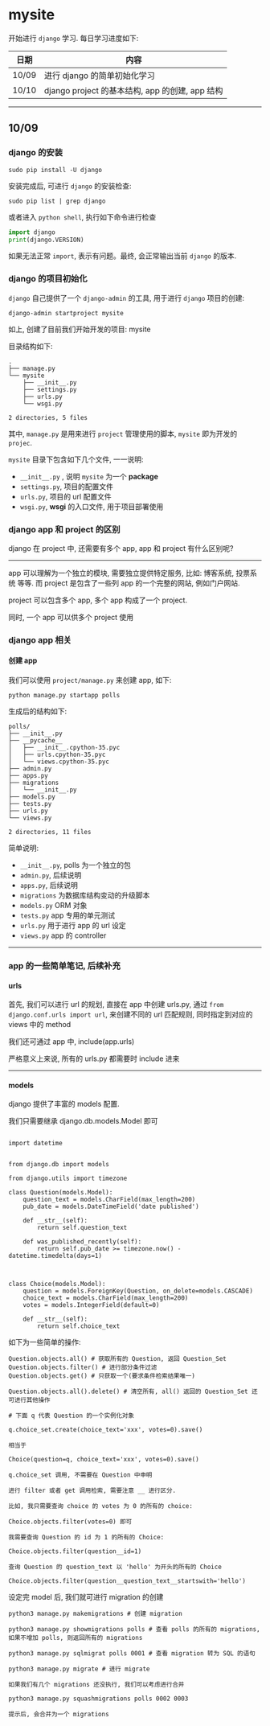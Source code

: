 # mysite

开始进行 `django` 学习. 每日学习进度如下:

| 日期 | 内容 |
| ---- | ---- |
| 10/09 | 进行 django 的简单初始化学习 |
| 10/10 | django project 的基本结构, app 的创建, app 结构 |


---

## 10/09

### django 的安装

```shell
sudo pip install -U django
```

安装完成后, 可进行 `django` 的安装检查:

```shell
sudo pip list | grep django
```

或者进入 `python shell`, 执行如下命令进行检查

```python
import django
print(django.VERSION)
```

如果无法正常 `import`, 表示有问题。最终, 会正常输出当前 `django` 的版本.

### django 的项目初始化

`django` 自己提供了一个 `django-admin` 的工具, 用于进行 `django` 项目的创建:

```shell
django-admin startproject mysite
```

如上, 创建了目前我们开始开发的项目: mysite

目录结构如下:

```
.
├── manage.py
└── mysite
    ├── __init__.py
    ├── settings.py
    ├── urls.py
    └── wsgi.py

2 directories, 5 files
```

其中, `manage.py` 是用来进行 `project` 管理使用的脚本, `mysite` 即为开发的 `projec`.

`mysite` 目录下包含如下几个文件, 一一说明:

* `__init__.py` , 说明 `mysite` 为一个 **package**
* `settings.py`, 项目的配置文件
* `urls.py`, 项目的 url 配置文件
* `wsgi.py`, **wsgi** 的入口文件, 用于项目部署使用

### django app 和 project 的区别

django 在 project 中, 还需要有多个 app, app 和 project 有什么区别呢?

---

app 可以理解为一个独立的模块, 需要独立提供特定服务, 比如: 博客系统, 投票系统 等等. 而 project 是包含了一些列 app 的一个完整的网站, 例如门户网站.

project 可以包含多个 app, 多个 app 构成了一个 project.

同时, 一个 app 可以供多个 project 使用

### django app 相关

#### 创建 app

我们可以使用 `project/manage.py` 来创建 app, 如下:

```
python manage.py startapp polls
```
生成后的结构如下:

```
polls/
├── __init__.py
├── __pycache__
│   ├── __init__.cpython-35.pyc
│   ├── urls.cpython-35.pyc
│   └── views.cpython-35.pyc
├── admin.py
├── apps.py
├── migrations
│   └── __init__.py
├── models.py
├── tests.py
├── urls.py
└── views.py

2 directories, 11 files
```

简单说明:

* `__init__.py`, polls 为一个独立的包
* `admin.py`, 后续说明
* `apps.py`, 后续说明
* `migrations` 为数据库结构变动的升级脚本
* `models.py` ORM 对象
* `tests.py` app 专用的单元测试
* `urls.py` 用于进行 app 的 url 设定
* `views.py` app 的 controller 


----

### app 的一些简单笔记, 后续补充

#### urls

首先, 我们可以进行 url 的规划, 直接在 app 中创建 urls.py, 通过 `from django.conf.urls import url`, 来创建不同的 url 匹配规则, 同时指定到对应的 views 中的 method

我们还可通过 app 中, include(app.urls) 

严格意义上来说, 所有的 urls.py 都需要时 include 进来


---

#### models 

django 提供了丰富的 models 配置.

我们只需要继承 django.db.models.Model 即可

```

import datetime


from django.db import models

from django.utils import timezone

class Question(models.Model):
    question_text = models.CharField(max_length=200)
    pub_date = models.DateTimeField('date published')

    def __str__(self):
        return self.question_text

    def was_published_recently(self):
        return self.pub_date >= timezone.now() - datetime.timedelta(days=1)



class Choice(models.Model):
    question = models.ForeignKey(Question, on_delete=models.CASCADE)
    choice_text = models.CharField(max_length=200)
    votes = models.IntegerField(default=0)

    def __str__(self):
        return self.choice_text
```

如下为一些简单的操作:

```
Question.objects.all() # 获取所有的 Question, 返回 Question_Set
Question.objects.filter() # 进行部分条件过滤
Question.objects.get() # 只获取一个(要求条件检索结果唯一)

Question.objects.all().delete() # 清空所有, all() 返回的 Question_Set 还可进行其他操作

# 下面 q 代表 Question 的一个实例化对象

q.choice_set.create(choice_text='xxx', votes=0).save()

相当于

Choice(question=q, choice_text='xxx', votes=0).save()

q.choice_set 调用, 不需要在 Question 中申明

进行 filter 或者 get 调用检索, 需要注意 __ 进行区分.

比如, 我只需要查询 choice 的 votes 为 0 的所有的 choice:

Choice.objects.filter(votes=0) 即可

我需要查询 Question 的 id 为 1 的所有的 Choice:

Choice.objects.filter(question__id=1)

查询 Question 的 question_text 以 'hello' 为开头的所有的 Choice

Choice.objects.filter(question__question_text__startswith='hello')
```

设定完 model 后, 我们就可进行 migration 的创建


```
python3 manage.py makemigrations # 创建 migration

python3 manage.py showmigrations polls # 查看 polls 的所有的 migrations, 如果不增加 polls, 则返回所有的 migrations

python3 manage.py sqlmigrat polls 0001 # 查看 migration 转为 SQL 的语句

python3 manage.py migrate # 进行 migrate

如果我们有几个 migrations 还没执行, 我们可以考虑进行合并

python3 manage.py squashmigrations polls 0002 0003

提示后, 会合并为一个 migrations
```
